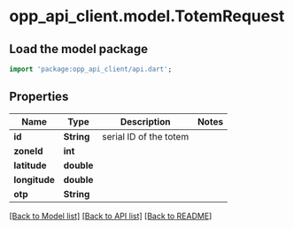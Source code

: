 # opp_api_client.model.TotemRequest

## Load the model package
```dart
import 'package:opp_api_client/api.dart';
```

## Properties
Name | Type | Description | Notes
------------ | ------------- | ------------- | -------------
**id** | **String** | serial ID of the totem | 
**zoneId** | **int** |  | 
**latitude** | **double** |  | 
**longitude** | **double** |  | 
**otp** | **String** |  | 

[[Back to Model list]](../README.md#documentation-for-models) [[Back to API list]](../README.md#documentation-for-api-endpoints) [[Back to README]](../README.md)



